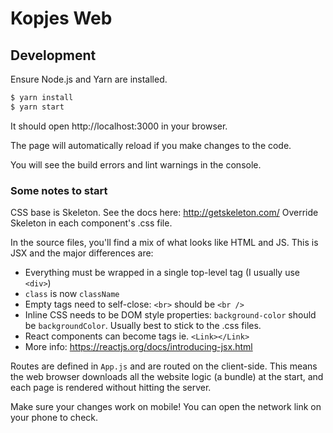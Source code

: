 # Kopjes Web

## Development

Ensure Node.js and Yarn are installed.

```sh
$ yarn install
$ yarn start
```

It should open http://localhost:3000 in your browser.

The page will automatically reload if you make changes to the code.

You will see the build errors and lint warnings in the console.

### Some notes to start

CSS base is Skeleton. See the docs here: http://getskeleton.com/ Override Skeleton in each component's .css file.

In the source files, you'll find a mix of what looks like HTML and JS. This is JSX and the major differences are:

* Everything must be wrapped in a single top-level tag (I usually use `<div>`)
* `class` is now `className`
* Empty tags need to self-close: `<br>` should be `<br />`
* Inline CSS needs to be DOM style properties: `background-color` should be `backgroundColor`. Usually best to stick to the .css files.
* React components can become tags ie. `<Link></Link>`
* More info: https://reactjs.org/docs/introducing-jsx.html

Routes are defined in `App.js` and are routed on the client-side. This means the web browser downloads all the website logic (a bundle) at the start, and each page is rendered without hitting the server.

Make sure your changes work on mobile! You can open the network link on your phone to check.
